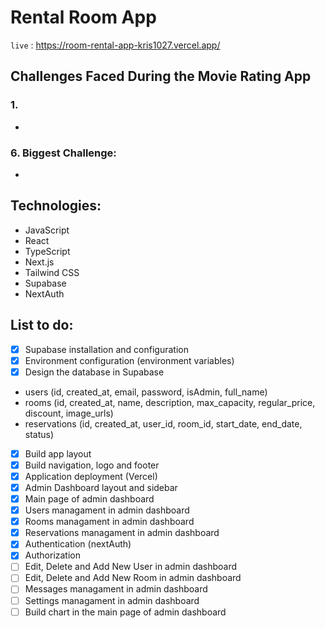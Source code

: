 # Rental Room App

`live` : <https://room-rental-app-kris1027.vercel.app/>

## Challenges Faced During the Movie Rating App

### 1.

-

### 6. Biggest Challenge:

-

## Technologies:

-  JavaScript
-  React
-  TypeScript
-  Next.js
-  Tailwind CSS
-  Supabase
-  NextAuth

## List to do:

-  [x] Supabase installation and configuration
-  [x] Environment configuration (environment variables)
-  [x] Design the database in Supabase
-  users (id, created_at, email, password, isAdmin, full_name)
-  rooms (id, created_at, name, description, max_capacity, regular_price, discount, image_urls)
-  reservations (id, created_at, user_id, room_id, start_date, end_date, status)
-  [x] Build app layout
-  [x] Build navigation, logo and footer
-  [x] Application deployment (Vercel)
-  [x] Admin Dashboard layout and sidebar
-  [x] Main page of admin dashboard
-  [x] Users managament in admin dashboard
-  [x] Rooms managament in admin dashboard
-  [x] Reservations managament in admin dashboard
-  [x] Authentication (nextAuth)
-  [x] Authorization
-  [ ] Edit, Delete and Add New User in admin dashboard
-  [ ] Edit, Delete and Add New Room in admin dashboard
-  [ ] Messages managament in admin dashboard
-  [ ] Settings managament in admin dashboard
-  [ ] Build chart in the main page of admin dashboard
